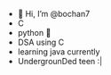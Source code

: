 - 👋 Hi, I’m @bochan7
 - C 
 - python  🤞
 - DSA using C
 - learning java currently 
 - UndergrounDed teen :|

<!---
bochan7/bochan7 is a ✨ special ✨ repository because its `README.md` (this file) appears on your GitHub profile.
You can click the Preview link to take a look at your changes.
--->

